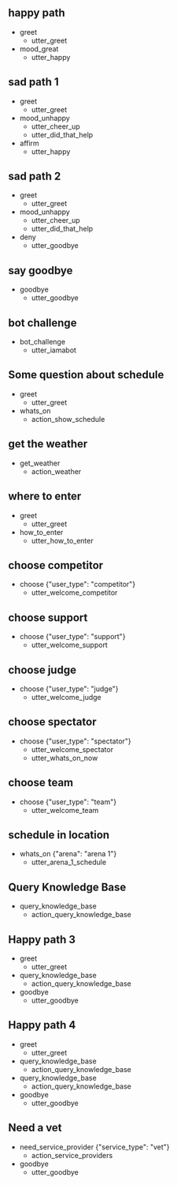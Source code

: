## happy path
* greet
  - utter_greet
* mood_great
  - utter_happy

## sad path 1
* greet
  - utter_greet
* mood_unhappy
  - utter_cheer_up
  - utter_did_that_help
* affirm
  - utter_happy

## sad path 2
* greet
  - utter_greet
* mood_unhappy
  - utter_cheer_up
  - utter_did_that_help
* deny
  - utter_goodbye

## say goodbye
* goodbye
  - utter_goodbye

## bot challenge
* bot_challenge
  - utter_iamabot

## Some question about schedule
* greet
  - utter_greet
* whats_on
    - action_show_schedule

    
## get the weather
* get_weather
    - action_weather
    
## where to enter
* greet
  - utter_greet
* how_to_enter
    - utter_how_to_enter
      
## choose competitor
* choose {"user_type": "competitor"}
    - utter_welcome_competitor
## choose support
* choose {"user_type": "support"}
    - utter_welcome_support
## choose judge
* choose {"user_type": "judge"}
    - utter_welcome_judge
## choose spectator
* choose {"user_type": "spectator"}
    - utter_welcome_spectator
    - utter_whats_on_now
## choose team
* choose {"user_type": "team"}
    - utter_welcome_team
                                 
## schedule in location
* whats_on {"arena": "arena 1"}
    - utter_arena_1_schedule
    
## Query Knowledge Base
* query_knowledge_base
  - action_query_knowledge_base    
## Happy path 3
* greet
  - utter_greet
* query_knowledge_base
  - action_query_knowledge_base
* goodbye
  - utter_goodbye

## Happy path 4
* greet
  - utter_greet
* query_knowledge_base
  - action_query_knowledge_base
* query_knowledge_base
  - action_query_knowledge_base
* goodbye
  - utter_goodbye
  
## Need a vet
* need_service_provider {"service_type": "vet"}
  - action_service_providers
* goodbye
  - utter_goodbye